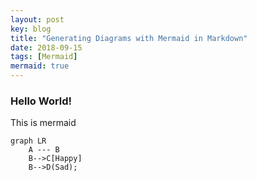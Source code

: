 ```yaml
---
layout: post
key: blog
title: "Generating Diagrams with Mermaid in Markdown"
date: 2018-09-15
tags: [Mermaid]
mermaid: true
---
```


### Hello World!

This is mermaid
```mermaid
graph LR
    A --- B
    B-->C[Happy]
    B-->D(Sad);
```
